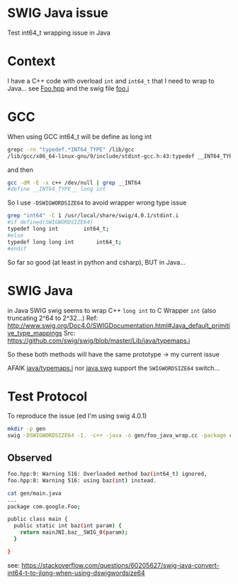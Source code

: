 # SWIG Java issue
Test int64_t wrapping issue in Java

# Context
I have a C++ code with overload `int` and `int64_t` that I need to wrap to Java...
see [Foo.hpp](Foo.hpp) and the swig file [foo.i](foo.i)

# GCC
When using GCC int64_t will be define as long int
```sh
grepc -rn "typedef.*INT64_TYPE" /lib/gcc
/lib/gcc/x86_64-linux-gnu/9/include/stdint-gcc.h:43:typedef __INT64_TYPE__ int64_t;
```
and then
```sh
gcc -dM -E -x c++ /dev/null | grep __INT64
#define __INT64_TYPE__ long int
```

So I use `-DSWIGWORDSIZE64` to avoid wrapper wrong type issue
```sh
grep "int64" -C 1 /usr/local/share/swig/4.0.1/stdint.i 
#if defined(SWIGWORDSIZE64)
typedef long int		int64_t;
#else
typedef long long int		int64_t;
#endif
```

So far so good (at least in python and csharp), BUT in Java...

# SWIG Java
in Java SWIG swig seems to wrap C++ `long int` to C Wrapper `int` (also truncating 2^64 to 2^32...)
Ref: http://www.swig.org/Doc4.0/SWIGDocumentation.html#Java_default_primitive_type_mappings
Src: https://github.com/swig/swig/blob/master/Lib/java/typemaps.i

So these both methods will have the same prototype -> my current issue

AFAIK [java/typemaps.i](https://github.com/swig/swig/blob/master/Lib/java/typemaps.i) nor [java.swg](https://github.com/swig/swig/blob/master/Lib/java/java.swg) support the `SWIGWORDSIZE64` switch...

# Test Protocol
To reproduce the issue (ed I'm using swig 4.0.1)
```sh
mkdir -p gen
swig -DSWIGWORDSIZE64 -I. -c++ -java -o gen/foo_java_wrap.cc -package com.google.Foo -module main -outdir gen foo.i
```
## Observed
```sh
foo.hpp:9: Warning 516: Overloaded method baz(int64_t) ignored,
foo.hpp:8: Warning 516: using baz(int) instead.

cat gen/main.java
...
package com.google.Foo;

public class main {
  public static int baz(int param) {
    return mainJNI.baz__SWIG_0(param);
  }

}
```

see: https://stackoverflow.com/questions/60205627/swig-java-convert-int64-t-to-jlong-when-using-dswigwordsize64
